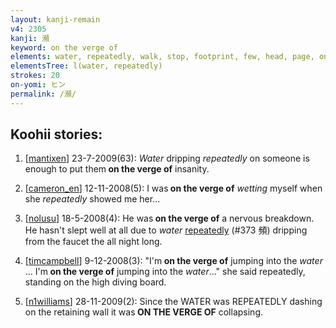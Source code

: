 ```yaml
---
layout: kanji-remain
v4: 2305
kanji: 瀕
keyword: on the verge of
elements: water, repeatedly, walk, stop, footprint, few, head, page, one, ceiling, drop, shellfish, shell, clam, oyster, eye, animal legs, eight
elementsTree: l(water, repeatedly)
strokes: 20
on-yomi: ヒン
permalink: /瀕/
---
```


## Koohii stories: 

1) [<a href="http://kanji.koohii.com/profile/mantixen">mantixen</a>] 23-7-2009(63): <em>Water</em> dripping <em>repeatedly</em> on someone is enough to put them<strong> on the verge of</strong> insanity.

2) [<a href="http://kanji.koohii.com/profile/cameron_en">cameron_en</a>] 12-11-2008(5): I was<strong> on the verge of</strong> <em>wetting</em> myself when she <em>repeatedly</em> showed me her...

3) [<a href="http://kanji.koohii.com/profile/nolusu">nolusu</a>] 18-5-2008(4): He was<strong> on the verge of</strong> a nervous breakdown. He hasn&#039;t slept well at all due to <em>water</em> <a href="../v4/373.html">repeatedly</a> (#373 頻) dripping from the faucet the all night long.

4) [<a href="http://kanji.koohii.com/profile/timcampbell">timcampbell</a>] 9-12-2008(3): &quot;I&#039;m<strong> on the verge of</strong> jumping into the <em>water</em> ... I&#039;m<strong> on the verge of</strong> jumping into the <em>water</em>...&quot; she said repeatedly, standing on the high diving board.

5) [<a href="http://kanji.koohii.com/profile/n1williams">n1williams</a>] 28-11-2009(2): Since the WATER was REPEATEDLY dashing on the retaining wall it was<strong> ON THE VERGE OF</strong> collapsing.

